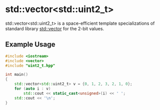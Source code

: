 # std::vector&lt;std::uint2_t&gt;

std::vector&lt;std::uint2_t&gt; is a space-efficient template specializations of standard library [std::vector](https://en.cppreference.com/w/cpp/container/vector) for the 2-bit values.

## Example Usage
```c++
#include <iostream>
#include <vector>
#include "uint2_t.hpp"

int main()
{
    std::vector<std::uint2_t> v = {0, 1, 2, 3, 2, 1, 0};
    for (auto i : v)
        std::cout << static_cast<unsigned>(i) << ' ';
    std::cout << '\n';
}
```
